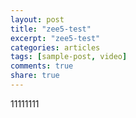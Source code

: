 ```yaml
---
layout: post
title: "zee5-test"
excerpt: "zee5-test"
categories: articles
tags: [sample-post, video]
comments: true
share: true
---
```

<div class="apester-strip" is-mobile-only="false" data-channel-tokens="5ec3a26a35328556a1dfafbd" item-shape="roundSquare" item-size="large" strip-background="transparent" header-text="Trending%2520Stories" header-font-family="Noto Sans" header-provider="google" header-font-size="22" header-font-color="#ffffff" header-font-weight="600" header-ltr="true" top-border-width="0" top-border-color="rgb(NaN, 12, NaN)" bottom-border-width="0" bottom-border-color="rgb(NaN, 12, NaN)" data-fast-strip="true">
<script async src="https://static.apester.com/js/sdk/latest/apester-sdk.js"></script>
11111111
